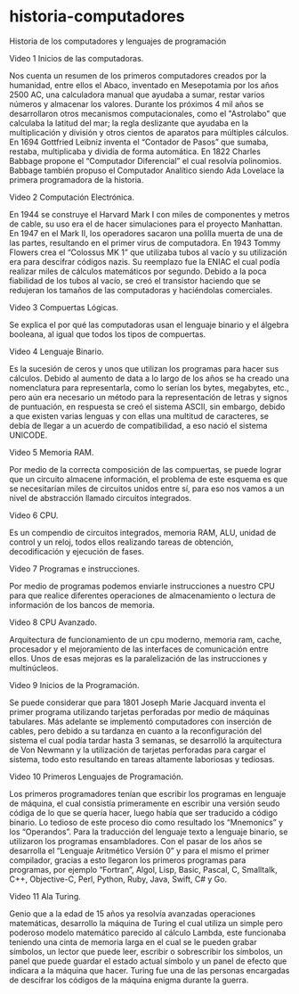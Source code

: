 # historia-computadores
Historia de los computadores y lenguajes de programación

Video 1 Inicios de las computadoras.

Nos cuenta un resumen de los primeros computadores creados por la humanidad, entre ellos el Abaco, inventado en Mesepotamia por los años 2500 AC, una calculadora manual que ayudaba a sumar, restar varios números y almacenar los valores. Durante los próximos 4 mil años se desarrollaron otros mecanismos computacionales, como el "Astrolabo" que calculaba la latitud del mar; la regla deslizante que ayudaba en la multiplicación y división y otros cientos de aparatos para múltiples cálculos. En 1694 Gottfried Leibniz inventa el “Contador de Pasos” que sumaba, restaba, multiplicaba y dividía de forma automática. En 1822 Charles Babbage propone el “Computador Diferencial” el cual resolvía polinomios. Babbage también propuso el Computador Analítico siendo Ada Lovelace la primera programadora de la historia.

Video 2 Computación Electrónica. 

En 1944 se construye el Harvard Mark I con miles de componentes y metros de cable, su uso era el de hacer simulaciones para el proyecto Manhattan. En 1947 en el Mark II, los operadores sacaron una polilla muerta de una de las partes, resultando en el primer virus de computadora. En 1943 Tommy Flowers crea el “Colossus  MK 1” que utilizaba tubos al vacío y su utilización era para descifrar códigos nazis. Su reemplazo fue la ENIAC el cual podía realizar miles de cálculos matemáticos por segundo. Debido a la poca fiabilidad de los tubos al vacío, se creó el transistor haciendo que se redujeran los tamaños de las computadoras y haciéndolas comerciales.

Video 3 Compuertas Lógicas.

Se explica el por qué las computadoras usan el lenguaje binario y el álgebra booleana, al igual que todos los tipos de compuertas.

Video 4 Lenguaje Binario.

Es la sucesión de ceros y unos que utilizan los programas para hacer sus cálculos. Debido al aumento de data a lo largo de los años se ha creado una nomenclatura para representarla, como lo serían los bytes, megabytes, etc., pero aún era necesario un método para la representación de letras y signos de puntuación, en respuesta se creó el sistema ASCII, sin embargo, debido a que existen varias lenguas y con ellas una multitud de caracteres, se debía de llegar a un acuerdo de compatibilidad, a eso nació el sistema UNICODE.

Video 5 Memoria RAM.

Por medio de la correcta composición de las compuertas, se puede lograr que un circuito almacene información, el problema de este esquema es que se necesitarían miles de circuitos unidos entre sí, para eso nos vamos a un nivel de abstracción llamado circuitos integrados.

Video 6  CPU.

Es un compendio de circuitos integrados, memoria RAM, ALU, unidad de control y un reloj, todos ellos realizando tareas de obtención, decodificación y ejecución de fases.

Video 7 Programas e instrucciones.

Por medio de programas podemos enviarle instrucciones a nuestro CPU para que realice diferentes operaciones de almacenamiento o lectura de información de los bancos de memoria.

Video 8 CPU Avanzado.

Arquitectura de funcionamiento de un cpu moderno, memoria ram, cache, procesador y el mejoramiento de las interfaces de comunicación entre ellos. Unos de esas mejoras es la paralelización de las instrucciones y multinúcleos.

Video 9 Inicios de la Programación.

Se puede considerar que para 1801 Joseph Marie Jacquard inventa el primer programa utilizando tarjetas perforadas por medio de máquinas tabulares. Más adelante se implementó computadores con inserción de cables, pero debido a su tardanza en cuanto a la reconfiguración del sistema el cual podía tardar hasta 3 semanas, se desarrolló la arquitectura de Von Newmann y la utilización de tarjetas perforadas para cargar el sistema, todo esto resultando en tareas altamente laboriosas y tediosas.

Video 10 Primeros Lenguajes de Programación.

Los primeros programadores tenían que escribir los programas en lenguaje de máquina, el cual consistía primeramente en escribir una versión seudo códiga de lo que se quería hacer, luego había que ser traducido a código binario. Lo tedioso de este proceso dio como resultado los “Mnemonics” y los “Operandos”. Para la traducción del lenguaje texto a lenguaje binario, se utilizaron los programas ensambladores. Con el pasar de los años se desarrolla el “Lenguaje Aritmético Versión 0” y para el mismo el primer compilador, gracias a esto llegaron los primeros programas para programas, por ejemplo “Fortran”, Algol, Lisp, Basic, Pascal, C, Smalltalk, C++, Objective-C, Perl, Python, Ruby, Java, Swift, C# y Go.

Video 11 Ala Turing.

Genio que a la edad de 15 años ya resolvía avanzadas operaciones matemáticas, desarrollo la máquina de Turing el cual utiliza un simple pero poderoso modelo matemático parecido al cálculo Lambda, este funcionaba teniendo una cinta de memoria larga en el cual se le pueden grabar símbolos, un lector que puede leer, escribir o sobrescribir los símbolos, un panel que puede guardar el estado actual símbolo y un panel de efecto que indicara a la máquina que hacer. Turing fue una de las personas encargadas de descifrar los códigos de la máquina enigma durante la guerra.
